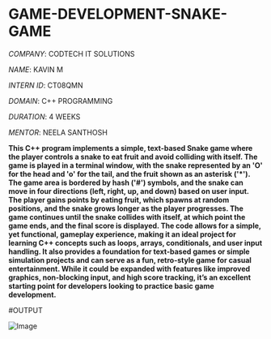 # GAME-DEVELOPMENT-SNAKE-GAME

*COMPANY*: CODTECH IT SOLUTIONS

*NAME*: KAVIN M

*INTERN ID*: CT08QMN

*DOMAIN*: C++ PROGRAMMING

*DURATION*: 4 WEEKS

*MENTOR*: NEELA SANTHOSH

**This C++ program implements a simple, text-based Snake game where the player controls a snake to eat fruit and avoid colliding with itself. The game is played in a terminal window, with the snake represented by an 'O' for the head and 'o' for the tail, and the fruit shown as an asterisk ('*'). The game area is bordered by hash ('#') symbols, and the snake can move in four directions (left, right, up, and down) based on user input. The player gains points by eating fruit, which spawns at random positions, and the snake grows longer as the player progresses. The game continues until the snake collides with itself, at which point the game ends, and the final score is displayed. The code allows for a simple, yet functional, gameplay experience, making it an ideal project for learning C++ concepts such as loops, arrays, conditionals, and user input handling. It also provides a foundation for text-based games or simple simulation projects and can serve as a fun, retro-style game for casual entertainment. While it could be expanded with features like improved graphics, non-blocking input, and high score tracking, it’s an excellent starting point for developers looking to practice basic game development.**

#OUTPUT

![Image](https://github.com/user-attachments/assets/94813073-164e-4f7c-8cf5-b4c9d54bce0f)
